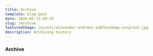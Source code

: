 ```yaml
---
title: Archive
template: blog-post
date: 2020-05-13 09:19
slug: /Archive
featuredImage: /assets/alexander-andrews-zw07kvdahpw-unsplash.jpg
description: Archiving history
---
```


### Archive